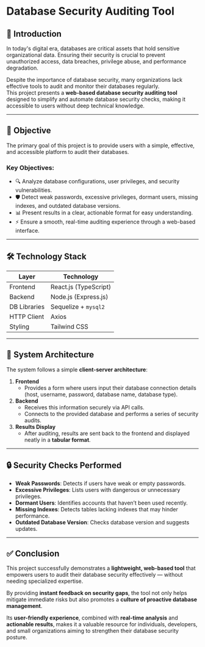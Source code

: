 # Database Security Auditing Tool

## 📌 Introduction
In today's digital era, databases are critical assets that hold sensitive organizational data. Ensuring their security is crucial to prevent unauthorized access, data breaches, privilege abuse, and performance degradation. 

Despite the importance of database security, many organizations lack effective tools to audit and monitor their databases regularly.  
This project presents a **web-based database security auditing tool** designed to simplify and automate database security checks, making it accessible to users without deep technical knowledge.

---

## 🎯 Objective
The primary goal of this project is to provide users with a simple, effective, and accessible platform to audit their databases.

### Key Objectives:
- 🔍 Analyze database configurations, user privileges, and security vulnerabilities.  
- 🛡️ Detect weak passwords, excessive privileges, dormant users, missing indexes, and outdated database versions.  
- 📊 Present results in a clear, actionable format for easy understanding.  
- ⚡ Ensure a smooth, real-time auditing experience through a web-based interface.

---

## 🛠️ Technology Stack

| Layer        | Technology           |
|--------------|----------------------|
| Frontend     | React.js (TypeScript) |
| Backend      | Node.js (Express.js) |
| DB Libraries | Sequelize + `mysql2` |
| HTTP Client  | Axios                |
| Styling      | Tailwind CSS         |

---

## 🧱 System Architecture

The system follows a simple **client-server architecture**:

1. **Frontend**  
   - Provides a form where users input their database connection details (host, username, password, database name, database type).
2. **Backend**  
   - Receives this information securely via API calls.  
   - Connects to the provided database and performs a series of security audits.
3. **Results Display**  
   - After auditing, results are sent back to the frontend and displayed neatly in a **tabular format**.

---

## 🔒 Security Checks Performed

- **Weak Passwords**: Detects if users have weak or empty passwords.  
- **Excessive Privileges**: Lists users with dangerous or unnecessary privileges.  
- **Dormant Users**: Identifies accounts that haven’t been used recently.  
- **Missing Indexes**: Detects tables lacking indexes that may hinder performance.  
- **Outdated Database Version**: Checks database version and suggests updates.

---

## ✅ Conclusion

This project successfully demonstrates a **lightweight, web-based tool** that empowers users to audit their database security effectively — without needing specialized expertise.

By providing **instant feedback on security gaps**, the tool not only helps mitigate immediate risks but also promotes a **culture of proactive database management**.

Its **user-friendly experience**, combined with **real-time analysis** and **actionable results**, makes it a valuable resource for individuals, developers, and small organizations aiming to strengthen their database security posture.
